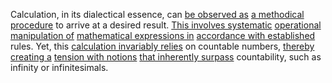 
Calculation, in its dialectical essence, can [be observed as](2/1/1/3/3/2/.Observing) [a methodical procedure](1/1/3/2/2/1/1/1/.Procedure) to arrive at a desired result. [This involves systematic](2/1/3/2/2/3/.Procedural) [operational manipulation of](3/1/2/1/1/_Direct-Manipulation) [mathematical expressions in](1/1/2/3/2/1/.Formula) [accordance with established](2/2/2/3/2/3/.Appeal%20to%20Authority) rules. Yet, this [calculation invariably relies](1/1/3/2/2/.Calculate) on countable numbers, [thereby creating a](1/1/3/3/3/3/2/.Consequence) [tension with notions](3/3/2/2/3/3/.Themes%20and%20Interpretations) [that inherently surpass](1/1/2/2/_Transcendence-of-Limit) countability, such as infinity or infinitesimals.

